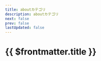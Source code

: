 ```yaml
---
title: aboutカテゴリ
description: aboutカテゴリ
next: false
prev: false
lastUpdated: false
---
```


# {{ $frontmatter.title }}

<script setup>
import { data as posts } from '../../.vitepress/theme/posts.data.mjs'
</script>

<ul>
    <template v-for="post of posts">
        <li v-if="post.url.startsWith('/about/')">
            <a :href="post.url">{{ post.frontmatter.title }}</a>
        </li>
    </template>
</ul>